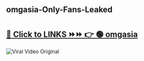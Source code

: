 
 ## omgasia-Only-Fans-Leaked

# <h2><a href="https://clipsfans.com/omgasia&ref=git">🔗 Click to LINKS ⏩⏩ 👉 🟢 omgasia </a></h2>

<a href="https://clipsfans.com/omgasia&ref=git" rel="nofollow" data-target="animated-image.originalLink"><img src="https://i.ibb.co.com/xMMVF88/686577567.gif" alt="Viral Video Original" style="max-width: 100%; display: inline-block;" data-target="animated-image.originalImage"></a>
